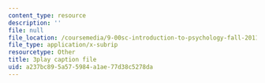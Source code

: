 ```yaml
---
content_type: resource
description: ''
file: null
file_location: /coursemedia/9-00sc-introduction-to-psychology-fall-2011/a237bc895a575984a1ae77d38c5278da_SBrCPDC21f4.vtt
file_type: application/x-subrip
resourcetype: Other
title: 3play caption file
uid: a237bc89-5a57-5984-a1ae-77d38c5278da
---
```

